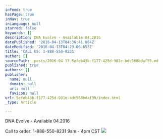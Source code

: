 ```yaml
---
inFeed: true
hasPage: true
inNav: true
inLanguage: null
starred: false
keywords: []
description: DNA Evolve - Available 04.2016
datePublished: '2016-04-13T04:36:41.864Z'
dateModified: '2016-04-13T04:29:06.653Z'
title: 'CALL US: 1-888-550-8231'
author: []
sourcePath: _posts/2016-04-13-5efeb43b-f177-425d-901e-bdc568bdaf39.md
published: true
authors: []
publisher:
  name: null
  domain: null
  url: null
  favicon: null
url: 5efeb43b-f177-425d-901e-bdc568bdaf39/index.html
_type: Article

---
```

DNA Evolve - Available 04.2016

Call to order: 1-888-550-8231 9am - 4pm CST
![](https://the-grid-user-content.s3-us-west-2.amazonaws.com/978e4550-346b-483f-9af8-d4681418239b.png)